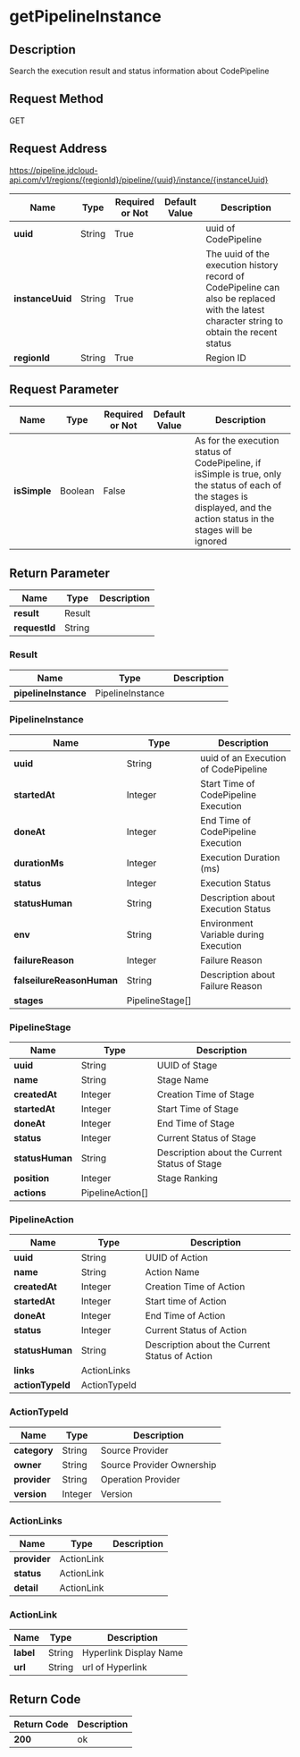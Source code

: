 # getPipelineInstance


## Description
Search the execution result and status information about CodePipeline

## Request Method
GET

## Request Address
https://pipeline.jdcloud-api.com/v1/regions/{regionId}/pipeline/{uuid}/instance/{instanceUuid}

|Name|Type|Required or Not|Default Value|Description|
|---|---|---|---|---|
|**uuid**|String|True| |uuid of CodePipeline|
|**instanceUuid**|String|True| |The uuid of the execution history record of CodePipeline can also be replaced with the latest character string to obtain the recent status|
|**regionId**|String|True| |Region ID|

## Request Parameter
|Name|Type|Required or Not|Default Value|Description|
|---|---|---|---|---|
|**isSimple**|Boolean|False| |As for the execution status of CodePipeline, if isSimple is true, only the status of each of the stages is displayed, and the action status in the stages will be ignored|


## Return Parameter
|Name|Type|Description|
|---|---|---|
|**result**|Result| |
|**requestId**|String| |

### Result
|Name|Type|Description|
|---|---|---|
|**pipelineInstance**|PipelineInstance| |
### PipelineInstance
|Name|Type|Description|
|---|---|---|
|**uuid**|String|uuid of an Execution of CodePipeline|
|**startedAt**|Integer|Start Time of CodePipeline Execution|
|**doneAt**|Integer|End Time of CodePipeline Execution|
|**durationMs**|Integer|Execution Duration (ms)|
|**status**|Integer|Execution Status|
|**statusHuman**|String|Description about Execution Status|
|**env**|String|Environment Variable during Execution|
|**failureReason**|Integer|Failure Reason|
|**falseilureReasonHuman**|String|Description about Failure Reason|
|**stages**|PipelineStage[]| |
### PipelineStage
|Name|Type|Description|
|---|---|---|
|**uuid**|String|UUID of Stage|
|**name**|String|Stage Name|
|**createdAt**|Integer|Creation Time of Stage|
|**startedAt**|Integer|Start Time of Stage|
|**doneAt**|Integer|End Time of Stage|
|**status**|Integer|Current Status of Stage|
|**statusHuman**|String|Description about the Current Status of Stage|
|**position**|Integer|Stage Ranking|
|**actions**|PipelineAction[]| |
### PipelineAction
|Name|Type|Description|
|---|---|---|
|**uuid**|String|UUID of Action|
|**name**|String|Action Name|
|**createdAt**|Integer|Creation Time of Action|
|**startedAt**|Integer|Start time of Action|
|**doneAt**|Integer|End Time of Action|
|**status**|Integer|Current Status of Action|
|**statusHuman**|String|Description about the Current Status of Action|
|**links**|ActionLinks| |
|**actionTypeId**|ActionTypeId| |
### ActionTypeId
|Name|Type|Description|
|---|---|---|
|**category**|String|Source Provider|
|**owner**|String|Source Provider Ownership|
|**provider**|String|Operation Provider|
|**version**|Integer|Version|
### ActionLinks
|Name|Type|Description|
|---|---|---|
|**provider**|ActionLink| |
|**status**|ActionLink| |
|**detail**|ActionLink| |
### ActionLink
|Name|Type|Description|
|---|---|---|
|**label**|String|Hyperlink Display Name|
|**url**|String|url of Hyperlink|

## Return Code
|Return Code|Description|
|---|---|
|**200**|ok|
